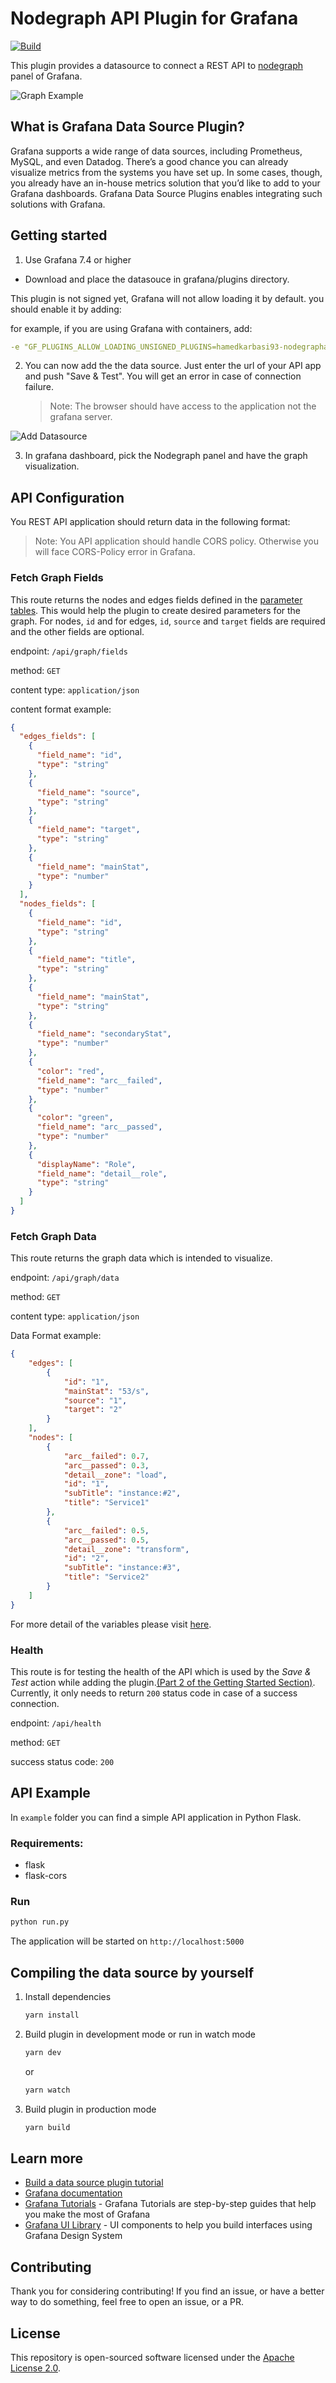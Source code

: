 # Nodegraph API Plugin for Grafana

[![Build](https://github.com/grafana/grafana-starter-datasource/workflows/CI/badge.svg)](https://github.com/grafana/grafana-starter-datasource/actions?query=workflow%3A%22CI%22)

This plugin provides a datasource to connect a REST API to [nodegraph](https://grafana.com/docs/grafana/latest/visualizations/node-graph/) panel of Grafana.

![Graph Example](src/img/graph-example.png)

## What is Grafana Data Source Plugin?

Grafana supports a wide range of data sources, including Prometheus, MySQL, and even Datadog. There’s a good chance you can already visualize metrics from the systems you have set up. In some cases, though, you already have an in-house metrics solution that you’d like to add to your Grafana dashboards. Grafana Data Source Plugins enables integrating such solutions with Grafana.

## Getting started

1. Use Grafana 7.4 or higher

- Download and place the datasouce in grafana/plugins directory.

This plugin is not signed yet, Grafana will not allow loading it by default. you should enable it by adding:

for example, if you are using Grafana with containers, add:

```yaml
-e "GF_PLUGINS_ALLOW_LOADING_UNSIGNED_PLUGINS=hamedkarbasi93-nodegraphapi-datasource"
```

2. You can now add the the data source. Just enter the url of your API app and push "Save & Test". You will get an error in case of connection failure.

   > Note: The browser should have access to the application not the grafana server.

![Add Datasource](src/img/add-datasource.png)

3. In grafana dashboard, pick the Nodegraph panel and have the graph visualization.

## API Configuration

You REST API application should return data in the following format:

   > Note: You API application should handle CORS policy. Otherwise you will face CORS-Policy error in Grafana.

### Fetch Graph Fields

This route returns the nodes and edges fields defined in the [parameter tables](https://grafana.com/docs/grafana/latest/visualizations/node-graph/#data-api).
This would help the plugin to create desired parameters for the graph.
For nodes, `id` and for edges, `id`, `source` and `target` fields are required and the other fields are optional.

endpoint: `/api/graph/fields`

method: `GET`

content type: `application/json`

content format example:

```json
{
  "edges_fields": [
    {
      "field_name": "id",
      "type": "string"
    },
    {
      "field_name": "source",
      "type": "string"
    },
    {
      "field_name": "target",
      "type": "string"
    },
    {
      "field_name": "mainStat",
      "type": "number"
    }
  ],
  "nodes_fields": [
    {
      "field_name": "id",
      "type": "string"
    },
    {
      "field_name": "title",
      "type": "string"
    },
    {
      "field_name": "mainStat",
      "type": "string"
    },
    {
      "field_name": "secondaryStat",
      "type": "number"
    },
    {
      "color": "red",
      "field_name": "arc__failed",
      "type": "number"
    },
    {
      "color": "green",
      "field_name": "arc__passed",
      "type": "number"
    },
    {
      "displayName": "Role",
      "field_name": "detail__role",
      "type": "string"
    }
  ]
}
```

### Fetch Graph Data

This route returns the graph data which is intended to visualize.

endpoint: `/api/graph/data`

method: `GET`

content type: `application/json`

Data Format example:

```json
{
    "edges": [
        {
            "id": "1",
            "mainStat": "53/s",
            "source": "1",
            "target": "2"
        }
    ],
    "nodes": [
        {
            "arc__failed": 0.7,
            "arc__passed": 0.3,
            "detail__zone": "load",
            "id": "1",
            "subTitle": "instance:#2",
            "title": "Service1"
        },
        {
            "arc__failed": 0.5,
            "arc__passed": 0.5,
            "detail__zone": "transform",
            "id": "2",
            "subTitle": "instance:#3",
            "title": "Service2"
        }
    ]
}
```

For more detail of the variables please visit [here](https://grafana.com/docs/grafana/latest/visualizations/node-graph/#data-api).

### Health

This route is for testing the health of the API which is used by the *Save & Test* action while adding the plugin.[(Part 2 of the Getting Started Section)](#getting-started).
Currently, it only needs to return `200` status code in case of a success connection.

endpoint: `/api/health`

method: `GET`

success status code: `200`

## API Example

In `example` folder you can find a simple API application in Python Flask.

### Requirements:

- flask
- flask-cors

### Run

```bash
python run.py
```
The application will be started on `http://localhost:5000`

## Compiling the data source by yourself

1. Install dependencies

   ```bash
   yarn install
   ```

2. Build plugin in development mode or run in watch mode

   ```bash
   yarn dev
   ```

   or

   ```bash
   yarn watch
   ```

3. Build plugin in production mode

   ```bash
   yarn build
   ```

## Learn more

- [Build a data source plugin tutorial](https://grafana.com/tutorials/build-a-data-source-plugin)
- [Grafana documentation](https://grafana.com/docs/)
- [Grafana Tutorials](https://grafana.com/tutorials/) - Grafana Tutorials are step-by-step guides that help you make the most of Grafana
- [Grafana UI Library](https://developers.grafana.com/ui) - UI components to help you build interfaces using Grafana Design System

## Contributing

Thank you for considering contributing! If you find an issue, or have a better way to do something, feel free to open an issue, or a PR.

## License

This repository is open-sourced software licensed under the [Apache License 2.0](https://www.apache.org/licenses/LICENSE-2.0).
